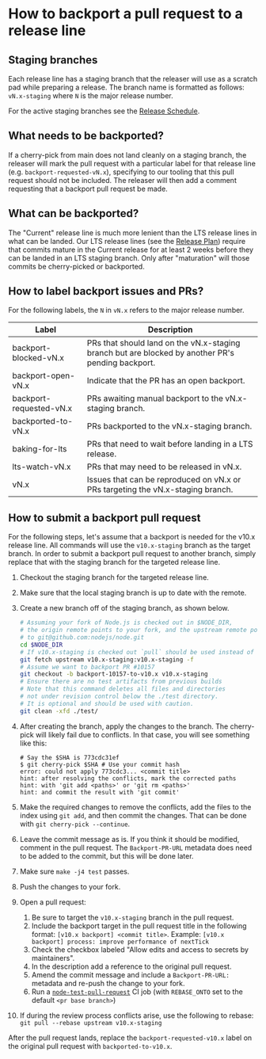 # How to backport a pull request to a release line

## Staging branches

Each release line has a staging branch that the releaser will use as a scratch
pad while preparing a release. The branch name is formatted as follows:
`vN.x-staging` where `N` is the major release number.

For the active staging branches see the [Release Schedule][].

## What needs to be backported?

If a cherry-pick from main does not land cleanly on a staging branch, the
releaser will mark the pull request with a particular label for that release
line (e.g. `backport-requested-vN.x`), specifying to our tooling that this
pull request should not be included. The releaser will then add a comment
requesting that a backport pull request be made.

## What can be backported?

The "Current" release line is much more lenient than the LTS release lines in
what can be landed. Our LTS release lines (see the [Release Plan][])
require that commits mature in the Current release for at least 2 weeks before
they can be landed in an LTS staging branch. Only after "maturation" will those
commits be cherry-picked or backported.

## How to label backport issues and PRs?

For the following labels, the `N` in `vN.x` refers to the major release number.

| Label                   | Description                                                                                       |
| ----------------------- | ------------------------------------------------------------------------------------------------- |
| backport-blocked-vN.x   | PRs that should land on the vN.x-staging branch but are blocked by another PR's pending backport. |
| backport-open-vN.x      | Indicate that the PR has an open backport.                                                        |
| backport-requested-vN.x | PRs awaiting manual backport to the vN.x-staging branch.                                          |
| backported-to-vN.x      | PRs backported to the vN.x-staging branch.                                                        |
| baking-for-lts          | PRs that need to wait before landing in a LTS release.                                            |
| lts-watch-vN.x          | PRs that may need to be released in vN.x.                                                         |
| vN.x                    | Issues that can be reproduced on vN.x or PRs targeting the vN.x-staging branch.                   |

## How to submit a backport pull request

For the following steps, let's assume that a backport is needed for the v10.x
release line. All commands will use the `v10.x-staging` branch as the target
branch. In order to submit a backport pull request to another branch, simply
replace that with the staging branch for the targeted release line.

1. Checkout the staging branch for the targeted release line.

2. Make sure that the local staging branch is up to date with the remote.

3. Create a new branch off of the staging branch, as shown below.

   ```bash
   # Assuming your fork of Node.js is checked out in $NODE_DIR,
   # the origin remote points to your fork, and the upstream remote points
   # to git@github.com:nodejs/node.git
   cd $NODE_DIR
   # If v10.x-staging is checked out `pull` should be used instead of `fetch`
   git fetch upstream v10.x-staging:v10.x-staging -f
   # Assume we want to backport PR #10157
   git checkout -b backport-10157-to-v10.x v10.x-staging
   # Ensure there are no test artifacts from previous builds
   # Note that this command deletes all files and directories
   # not under revision control below the ./test directory.
   # It is optional and should be used with caution.
   git clean -xfd ./test/
   ```

4. After creating the branch, apply the changes to the branch. The cherry-pick
   will likely fail due to conflicts. In that case, you will see something
   like this:

   ```console
   # Say the $SHA is 773cdc31ef
   $ git cherry-pick $SHA # Use your commit hash
   error: could not apply 773cdc3... <commit title>
   hint: after resolving the conflicts, mark the corrected paths
   hint: with 'git add <paths>' or 'git rm <paths>'
   hint: and commit the result with 'git commit'
   ```

5. Make the required changes to remove the conflicts, add the files to the index
   using `git add`, and then commit the changes. That can be done with
   `git cherry-pick --continue`.

6. Leave the commit message as is. If you think it should be modified, comment
   in the pull request. The `Backport-PR-URL` metadata does need to be added to
   the commit, but this will be done later.

7. Make sure `make -j4 test` passes.

8. Push the changes to your fork.

9. Open a pull request:
   1. Be sure to target the `v10.x-staging` branch in the pull request.
   2. Include the backport target in the pull request title in the following
      format: `[v10.x backport] <commit title>`.
      Example: `[v10.x backport] process: improve performance of nextTick`
   3. Check the checkbox labeled "Allow edits and access to secrets by
      maintainers".
   4. In the description add a reference to the original pull request.
   5. Amend the commit message and include a `Backport-PR-URL:` metadata and
      re-push the change to your fork.
   6. Run a [`node-test-pull-request`][] CI job (with `REBASE_ONTO` set to the
      default `<pr base branch>`)

10. If during the review process conflicts arise, use the following to rebase:
    `git pull --rebase upstream v10.x-staging`

After the pull request lands, replace the `backport-requested-v10.x` label
on the original pull request with `backported-to-v10.x`.

[Release Plan]: https://github.com/nodejs/Release#release-plan
[Release Schedule]: https://github.com/nodejs/Release#release-schedule
[`node-test-pull-request`]: https://ci.nodejs.org/job/node-test-pull-request/build
